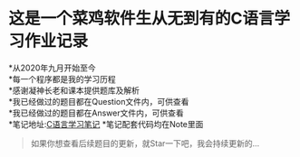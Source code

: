 # 这是一个菜鸡软件生从无到有的C语言学习作业记录
 *从2020年九月开始至今 <br>
 *每一个程序都是我的学习历程 <br>
 *感谢凝神长老和课本提供题库及解析 <br>
 *我已经做过的题目都在Question文件内，可供查看 <br>
 *我已经做过的题目都在Answer文件内，可供查看 <br>
 *笔记地址:[C语言学习笔记](https://www.yuque.com/docs/share/8cb8b253-63b4-482c-8bbd-033a3ee14837?#)
 *笔记配套代码均在Note里面
>如果你想查看后续题目的更新，就Star一下吧，我会持续更新的...
